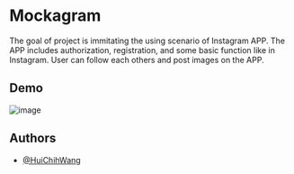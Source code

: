 
# Mockagram

The goal of project is immitating the using scenario of Instagram APP. 
The APP includes authorization, registration, and some basic function like in Instagram.
User can follow each others and post images on the APP.








## Demo

![image](https://github.com/HuiChihWang/MockInstagram/blob/main/simpleDemo.gif)

  
## Authors

- [@HuiChihWang](https://github.com/HuiChihWang/)

  